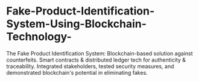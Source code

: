 # Fake-Product-Identification-System-Using-Blockchain-Technology-
The Fake Product Identification System: Blockchain-based solution against counterfeits. Smart contracts &amp; distributed ledger tech for authenticity &amp; traceability. Integrated stakeholders, tested security measures, and demonstrated blockchain's potential in eliminating fakes.
